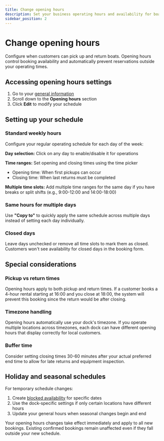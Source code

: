 ```yaml
---
title: Change opening hours
description: Set your business operating hours and availability for boat rentals
sidebar_position: 2
---
```


# Change opening hours

Configure when customers can pick up and return boats. Opening hours control booking availability and automatically prevent reservations outside your operating times.

## Accessing opening hours settings

1. Go to your [general information](https://dashboard.letsbook.app/general-information)
2. Scroll down to the **Opening hours** section
3. Click **Edit** to modify your schedule

## Setting up your schedule

### Standard weekly hours

Configure your regular operating schedule for each day of the week:

**Day selection:** Click on any day to enable/disable it for operations

**Time ranges:** Set opening and closing times using the time picker
- Opening time: When first pickups can occur
- Closing time: When last returns must be completed

**Multiple time slots:** Add multiple time ranges for the same day if you have breaks or split shifts (e.g., 9:00-12:00 and 14:00-18:00)

### Same hours for multiple days

Use **"Copy to"** to quickly apply the same schedule across multiple days instead of setting each day individually.

### Closed days

Leave days unchecked or remove all time slots to mark them as closed. Customers won't see availability for closed days in the booking form.

## Special considerations

### Pickup vs return times

Opening hours apply to both pickup and return times. If a customer books a 4-hour rental starting at 16:00 and you close at 18:00, the system will prevent this booking since the return would be after closing.

### Timezone handling

Opening hours automatically use your dock's timezone. If you operate multiple locations across timezones, each dock can have different opening hours that display correctly for local customers.

### Buffer time

Consider setting closing times 30-60 minutes after your actual preferred end time to allow for late returns and equipment inspection.

## Holiday and seasonal schedules

For temporary schedule changes:

1. Create [blocked availability](../day-to-day/block-boat-availability.md) for specific dates
2. Use the dock-specific settings if only certain locations have different hours
3. Update your general hours when seasonal changes begin and end

Your opening hours changes take effect immediately and apply to all new bookings. Existing confirmed bookings remain unaffected even if they fall outside your new schedule.
